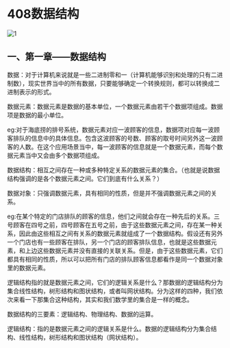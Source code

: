# 408数据结构

![1](https://cdn.jsdelivr.net/gh/xiaoyizhiy/testnotebook/2.png)

## 一、第一章——数据结构



数据：对于计算机来说就是一些二进制零和一（计算机能够识别和处理的只有二进制数），现实世界当中的所有数据，只要能够确定一个转换规则，都可以转换成二进制表示的形式。

数据元素：数据元素是数据的基本单位，一个数据元素由若干个数据项组成。数据项是数据的最小单位。

eg:对于海底捞的排号系统，数据元素对应一波顾客的信息，数据项对应每一波顾客排队的信息中的具体信息。包含这波顾客的号数、顾客的取号时间另外这一波顾客的人数。在这个应用场景当中，每一波顾客的信息就是一个数据元素，而每个数据元素当中又会由多个数据项组成。

数据结构：相互之间存在一种或多种特定关系的数据元素的集合。（也就是说数据结构强调的是各个数据元素之间。它们到底有什么关系？）

数据对象：只强调数据元素，具有相同的性质，但是并不强调数据元素之间的关系。

eg:在某个特定的门店排队的顾客的信息，他们之间就会存在一种先后的关系。三号顾客在四号之前，四号顾客在五号之前，由于这些数据元素之间，存在某一种关系，因此由这些相互之间有关系的数据元素就组成了一个数据结构。假设还有另外一个门店也有一些顾客在排队，另一个门店的顾客排队信息，也就是这些数据元素，和上边这些数据元素并没有直接的关联关系。但是，由于这些数据元素，它们都具有相同的性质，所以可以把所有门店的排队顾客信息都看作是同一个数据对象里的数据元素。

逻辑结构指的就是数据元素之间，它们的逻辑关系是什么？那数据的逻辑结构分为集合线性结构，树形结构和图状结构，或者叫网状结构。分为这样的四种，我们依次来看一下那集合这种结构，其实和我们数学里的集合是一样的概念。

数据结构的三要素：逻辑结构、物理结构、数据的运算。

逻辑结构：指的是数据元素之间的逻辑关系是什么。数据的逻辑结构分为集合结构、线性结构，树形结构和图状结构（网状结构）。

